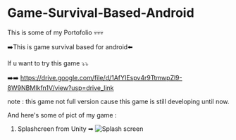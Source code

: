 # Game-Survival-Based-Android
This is some of my Portofolio 💀💀💀

➡️This is game survival based for android⬅️

If u want to try this game ⤵️⤵️

➡️➡️ https://drive.google.com/file/d/1AfYIEspv4r9TtmwpZl9-8W9NBMIkfn1V/view?usp=drive_link

note : this game not full version cause this game is still developing until now.

And here's some of pict of my game :

1. Splashcreen from Unity ➡ ![Splash screen](https://github.com/Hanzwellz/Game-Survival-Based-Android/assets/140514120/cec79bb4-1a06-49c8-8b51-11201a7458d4)


